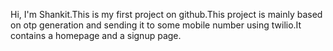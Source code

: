 Hi, I'm Shankit.This is my first project on github.This project is mainly based on otp generation and sending it to some mobile number using twilio.It contains a homepage and a signup page.

